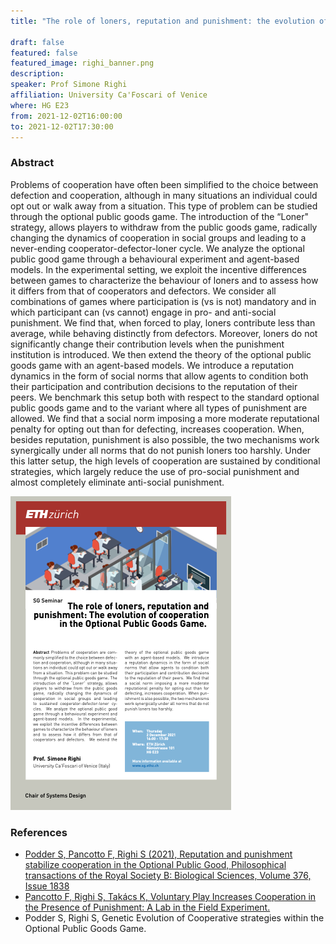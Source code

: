 ```yaml
---
title: "The role of loners, reputation and punishment: the evolution of cooperation in the Optional Public Goods Game"

draft: false
featured: false
featured_image: righi_banner.png
description:
speaker: Prof Simone Righi
affiliation: University Ca'Foscari of Venice
where: HG E23
from: 2021-12-02T16:00:00
to: 2021-12-02T17:30:00
---
```


### Abstract

Problems of cooperation have often been simplified to the choice between defection and cooperation, although in many situations an individual could opt out or walk away from a situation. This type of problem can be studied through the optional public goods game. The introduction of the “Loner" strategy, allows players to withdraw from the public goods game, radically changing the dynamics of cooperation in social groups and leading to a never-ending cooperator-defector-loner cycle. We analyze the optional public good game through a behavioural experiment and agent-based models. In the experimental setting, we exploit the incentive differences between games to characterize the behaviour of loners and to assess how it differs from that of cooperators and defectors. We consider all combinations of games where participation is (vs is not) mandatory and in which participant can (vs cannot) engage in pro- and anti-social punishment. We find that, when forced to play, loners contribute less than average, while behaving distinctly from defectors. Moreover, loners do not significantly change their contribution levels when the punishment institution is introduced. We then extend the theory of the optional public goods game with an agent-based models. We introduce a reputation dynamics in the form of social norms that allow agents to condition both their participation and contribution decisions to the reputation of their peers. We benchmark this setup both with respect to the standard optional public goods game and to the variant where all types of punishment are allowed. We find that a social norm imposing a more moderate reputational penalty for opting out than for defecting, increases cooperation. When, besides reputation, punishment is also possible, the two mechanisms work synergically under all norms that do not punish loners too harshly. Under this latter setup, the high levels of cooperation are sustained by conditional strategies, which largely reduce the use of pro-social punishment and almost completely eliminate anti-social punishment.

[![](righi_talk_thumnail.png)](righi_poster.pdf)

### References

- [Podder S, Pancotto F, Righi S (2021),  Reputation and punishment stabilize cooperation in the Optional Public Good,  Philosophical transactions of the Royal Society B: Biological Sciences, Volume 376, Issue 1838](http://doi.org/10.1098/rstb.2020.0293)
- [Pancotto F, Righi S, Takács K, Voluntary Play Increases Cooperation in the Presence of Punishment: A Lab in the Field Experiment.](https://ssrn.com/abstract=3908319)
- Podder S, Righi S,  Genetic Evolution of Cooperative strategies within the Optional Public Goods Game.
